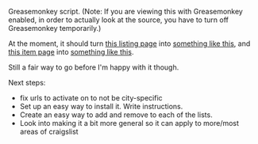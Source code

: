 Greasemonkey script. (Note: If you are viewing this with Greasemonkey enabled, in order to actually look at the source, you have to turn off Greasemonkey temporarily.)

At the moment, it should turn [this listing page](http://i.imgur.com/z5UVY.jpg) into [something like this](http://i.imgur.com/Lg3E0.jpg), and [this item page](http://i.imgur.com/9zbqA.jpg) into [something like this](http://i.imgur.com/78gq6.jpg).

Still a fair way to go before I'm happy with it though.

Next steps:

* fix urls to activate on to not be city-specific
* Set up an easy way to install it. Write instructions.
* Create an easy way to add and remove to each of the lists.
* Look into making it a bit more general so it can apply to more/most areas of craigslist
